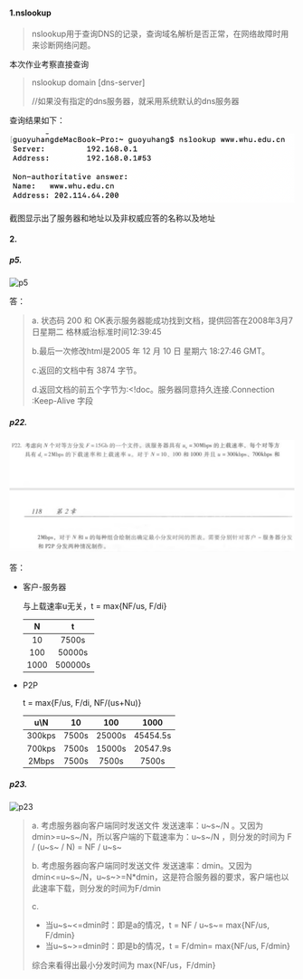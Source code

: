 #### 1.nslookup

> nslookup用于查询DNS的记录，查询域名解析是否正常，在网络故障时用来诊断网络问题。

本次作业考察直接查询

> nslookup domain [dns-server]
>
> //如果没有指定的dns服务器，就采用系统默认的dns服务器

查询结果如下：

![nslooklookup](./static/nslooklookup.png)

截图显示出了服务器和地址以及非权威应答的名称以及地址



#### 2.

##### p5.

![p5](/Users/guoyuhang/Desktop/2017302580219/static/p5.png)

答：

> a. 状态码 200 和 OK表示服务器能成功找到文档，提供回答在2008年3月7日星期二 格林威治标准时间12:39:45
>
> b.最后一次修改html是2005 年 12 月 10 日 星期六 18:27:46 GMT。
>
> c.返回的文档中有 3874 字节。
>
> d.返回文档的前五个字节为:<!doc。服务器同意持久连接.Connection :Keep-Alive 字段



##### p22.

![p22](./static/p22.png)

答：

- 客户-服务器

  与上载速率u无关，t = max{NF/us, F/di}

  |  N   |    t    |
  | :--: | :-----: |
  |  10  |  7500s  |
  | 100  | 50000s  |
  | 1000 | 500000s |

  

- P2P

  t = max{F/us, F/di, NF/(us+Nu)}

  |  u\N   |  10   |  100   |   1000   |
  | :----: | :---: | :----: | :------: |
  | 300kps | 7500s | 25000s | 45454.5s |
  | 700kps | 7500s | 15000s | 20547.9s |
  | 2Mbps  | 7500s | 7500s  |  7500s   |

  

##### p23.

![p23](/Users/guoyuhang/Desktop/2017302580219/static/p23.png)



> a. 考虑服务器向客户端同时发送文件 发送速率：u~s~/N 。又因为dmin>=u~s~/N，所以客户端的下载速率为：u~s~/N ，则分发的时间为 F / (u~s~ / N) = NF / u~s~
>
> b. 考虑服务器向客户端同时发送文件 发送速率：dmin。又因为dmin<=u~s~/N，u~s~>=N*dmin，这是符合服务器的要求，客户端也以此速率下载，则分发的时间为F/dmin
>
> c.
>
> - 当u~s~<=dmin时：即是a的情况，t = NF / u~s~= max{NF/us, F/dmin}
> - 当u~s~>=dmin时：即是b的情况，t = F/dmin= max{NF/us, F/dmin}
>
> 综合来看得出最小分发时间为 max{NF/us，F/dmin}